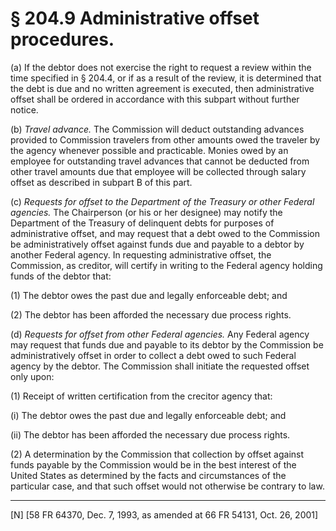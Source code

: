 # § 204.9   Administrative offset procedures.

(a) If the debtor does not exercise the right to request a review within the time specified in § 204.4, or if as a result of the review, it is determined that the debt is due and no written agreement is executed, then administrative offset shall be ordered in accordance with this subpart without further notice. 


(b) *Travel advance.* The Commission will deduct outstanding advances provided to Commission travelers from other amounts owed the traveler by the agency whenever possible and practicable. Monies owed by an employee for outstanding travel advances that cannot be deducted from other travel amounts due that employee will be collected through salary offset as described in subpart B of this part. 


(c) *Requests for offset to the Department of the Treasury or other Federal agencies.* The Chairperson (or his or her designee) may notify the Department of the Treasury of delinquent debts for purposes of administrative offset, and may request that a debt owed to the Commission be administratively offset against funds due and payable to a debtor by another Federal agency. In requesting administrative offset, the Commission, as creditor, will certify in writing to the Federal agency holding funds of the debtor that:


(1) The debtor owes the past due and legally enforceable debt; and


(2) The debtor has been afforded the necessary due process rights.


(d) *Requests for offset from other Federal agencies.* Any Federal agency may request that funds due and payable to its debtor by the Commission be administratively offset in order to collect a debt owed to such Federal agency by the debtor. The Commission shall initiate the requested offset only upon:


(1) Receipt of written certification from the crecitor agency that:


(i) The debtor owes the past due and legally enforceable debt; and


(ii) The debtor has been afforded the necessary due process rights.


(2) A determination by the Commission that collection by offset against funds payable by the Commission would be in the best interest of the United States as determined by the facts and circumstances of the particular case, and that such offset would not otherwise be contrary to law.



---

[N] [58 FR 64370, Dec. 7, 1993, as amended at 66 FR 54131, Oct. 26, 2001]




